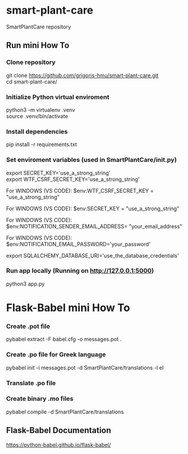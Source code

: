 # smart-plant-care
SmartPlantCare repository

## Run mini How To

### Clone repository
git clone https://github.com/grigoris-hmu/smart-plant-care.git<br/>
cd smart-plant-care/

### Initialize Python virtual enviroment
python3 -m virtualenv .venv<br/>
source .venv/bin/activate

### Install dependencies
pip install -r requirements.txt

### Set enviroment variables (used in SmartPlantCare/__init__.py)
export SECRET_KEY='use_a_strong_string'<br/>
export WTF_CSRF_SECRET_KEY='use_a_strong_string'<br/>

For WINDOWS (VS CODE): $env:WTF_CSRF_SECRET_KEY = "use_a_strong_string"

For WINDOWS (VS CODE): $env:SECRET_KEY = "use_a_strong_string"

For WINDOWS (VS CODE): $env:NOTIFICATION_SENDER_EMAIL_ADDRESS= "your_email_address"

For WINDOWS (VS CODE): $env:NOTIFICATION_EMAIL_PASSWORD='your_password'

export SQLALCHEMY_DATABASE_URI='use_the_database_credentials'<br/>

### Run app locally (Running on http://127.0.0.1:5000)
python3 app.py

# Flask-Babel mini How To

### Create .pot file
pybabel extract -F babel.cfg -o messages.pot .

### Create .po file for Greek language
pybabel init -i messages.pot -d SmartPlantCare/translations -l el

### Translate .po file

### Create binary .mo files
pybabel compile -d SmartPlantCare/translations

## Flask-Babel Documentation
https://python-babel.github.io/flask-babel/
